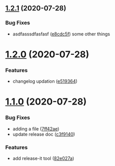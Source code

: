 ## [1.2.1](https://github.com/grianbrcom/release-it-test/compare/1.2.0...1.2.1) (2020-07-28)


### Bug Fixes

* asdfasssdfasfasf ([e8cdc5f](https://github.com/grianbrcom/release-it-test/commit/e8cdc5f52eee14bae189e18c4cb9f94a8dbb44f5))
some other things

# [1.2.0](https://github.com/grianbrcom/release-it-test/compare/1.1.0...1.2.0) (2020-07-28)


### Features

* changelog updation ([e519364](https://github.com/grianbrcom/release-it-test/commit/e519364e55caa00d6b4306d2966f3b7dcfa69b61))



# [1.1.0](https://github.com/grianbrcom/release-it-test/compare/1.1.0...1.2.0) (2020-07-28)


### Bug Fixes

* adding a file ([7ff42ae](https://github.com/grianbrcom/release-it-test/commit/7ff42ae1c6c8923f0f9c1a579762e176b3ffa32c))
* update release doc ([c3f9140](https://github.com/grianbrcom/release-it-test/commit/c3f914038b9889fa52814c991075408cb3d34f2f))


### Features

* add release-it tool ([82e027a](https://github.com/grianbrcom/release-it-test/commit/82e027a761c4cf0ecfaf9ecef97527f25d8997a1))

